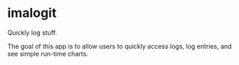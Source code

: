 # imalogit

Quickly log stuff.

The goal of this app is to allow users to quickly access logs, log entries, and see simple run-time charts.
